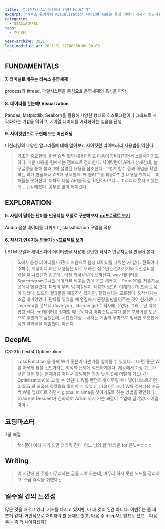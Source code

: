 ```yaml
---
title:  "[3주차] Aiffel에서 인공지능 도전기"
excerpt: "리눅스 운영체제 Visualization 사이킷런 Audio 음성 데이터 작사가 인공지능 Optimization 문자열 조작"
categories:
  - SSACxAIFFEL
tags:
  - 주간정리

year-archive: 2021
last_modified_at: 2021-01-22T00:00:00-00:00
---
```


## FUNDAMENTALS
#### 7. 터미널로 배우는 리눅스 운영체제   
process와 thread, 파일시스템을 중심으로 운영체제의 특성을 파악
#### 8. 데이터를 한눈에! Visualization
Pandas, Matplotlib, Seaborn을 활용해 다양한 형태의 히스토그램이나 그래프로 시각화하는 기법을 익히고, 시계열 데이터를 시각화하는 실습을 진행
#### 9. 사이킷런으로 구현해 보는 머신러닝
머신러닝의 다양한 알고리즘에 대해 알아보고 사이킷런 라이브러리 사용법을 익힌다.
>기초가 중요한데, 한번 슬쩍 봤던 내용이라고 마음이 가벼워지면서 소홀해지기도 하다.
 배운 내용을 팀에서는 잼보드로 정리한다. 사이킷런이 API가 상세한데, 늘 구글링을 통해 블러그에 설명된 내용을 참조한다.
 그렇게 함수 등과 개념을 확인하는 내가 한심해서 API가 상세한데 '왜 블러그를 찾을까?'란 내용을 썼더니... 이해들을 못하신다.
 아마도 다들 API를 직접 확인하나보다... ㅎㄷㄷㄷ 웃자고 썼는데... 난감해졌다. 공부를 많이 해야겠다.

## EXPLORATION  
#### 5. 사람이 말하는 단어를 인공지능 모델로 구분해보자 [>>프로젝트 보기](https://github.com/adele2020/ssacxaiffel/blob/main/%5BE5%5D_Spectrogram_classification.ipynb)  
Audio 음성 데이터를 다뤄보고, classification 모델을 적용
#### 6. 작사가 인공지능 만들기 [>>프로젝트 보기](https://github.com/adele2020/ssacxaiffel/blob/main/%5BE6%5D_Create_a_great_lyricist.ipynb)  
LSTM 모델과 셰익스피어 데이터셋을 사용해 간단한 작사가 인공지능을 만들어 본다.
>5.에서 음성 데이터를 다뤘다. 처음으로 음성 데이터를 다뤄본 거 같다. 진폭이니 주파수, 위상이니 하는 내용들은
아주 오래전 십수년전 전자기기와 무선설비를 배울 때 나왔던거 같은데...이젠 외국말같이 느껴진다.
wav 데이터를 Spectrogram 2차원 데이터로 바꾸는 것에 조금 헤맷고... Conv2D를 적용하는 곳에서 헷갈렸다.
다행이 우리 팀 퍼실님이 작성한 노드라 이해하는데 조금 도움이 되었다. 노드의 결과물을 제출하긴 했지만, 잘했는지는 모르겠다.
6.작사가는 조금 재미있었다. 단어를 넣었을 때 연결해서 문장을 만들어주는 것이 신기했다.
i love you를 넣으니 i love you , liberian girl로 작사해 주었다. 그래... 난 자유롭고 싶다. ㅠ
데이터를 정제할 때 it's 처럼 어파스트로피가 붙은 축약어를 토큰으로 추출하고 싶었는데, 시간관계상... 내지는 기술력 부족으로
정해진 포멧안에서만 결과물을 제출했다. 아쉽다.

## DeepML   
CS231n Lec04 Optimization
> Loss Function 을 통해 W가 좋은가 나쁜가를 알아볼 수 있었다. 그러면 좋은 W를 어떻게 찾을 것인가라는 최적화 문제에 직면하게된다.
계곡에서 가장 고도가 낮은 것을 찾는 문제처럼 어디서 출발하든 가장 낮은 곳에 어떻게 가느냐가 Optimization이라고 할 수 있단다.
W를 랜덤하게 아무렇게나 넣어 테스트하면 0.1555 의 허접한 정확율을 확인할 수 있었고,
다음으로 초기 W를 정한다음 조금씩 W를 업데이트 하면서 global minima를 찾아가도록 하는 방법을 확인했다.
Gradient Descent가 진화하여 Adam 까지 가는 과정이 수업에 담겨있다.
어렵따아~

## 코딩마스터   
7장 배열
>for 문이 여러 개가 되면 더러워 진다. 어느 님의 왈 '더러운 for 문'..ㅎㄷㄷㄷ

## Writing
>이 시간에 한 주를 마무리하는 글을 써야 하는데, 마무리 하지 못한 노드를 정리하고, 쪼금 휴식을 취했다.;;

## 일주일 간의 느낀점
많은 것을 배우고 있다. 기초를 다지고 있지만, 다 내 것이 된건 아니다. 이번주는 좀 바쁜거 같다.
개인적으로 처리해야 할 문제도 있고, 다음 주 deepML 발표도 있고...
다음 주는 좀 더 나아지겠지?
